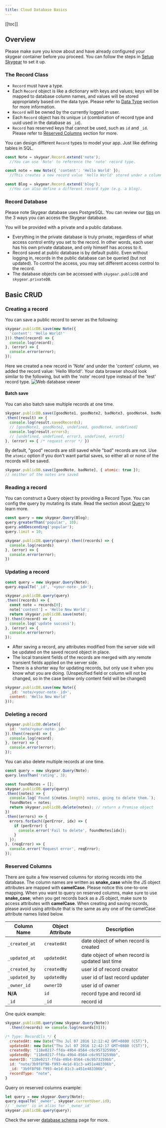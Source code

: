 ```yaml
---
title: Cloud Database Basics
---
```


[[toc]]


## Overview

Please make sure you know about and have already configured your skygear
container before you proceed.
You can follow the steps in [Setup Skygear][doc-setup-skygear] to set it up.


### The Record Class

- `Record` must have a type.
- Each `Record` object is like a dictionary with keys and values; keys will be
mapped to database column names, and values will be stored appropriately
based on the data type. Please refer to [Data Type][doc-data-type]
section for more information.
- `Record` will be owned by the currently logged in user.
- Each `Record` object has its unique `id` (combination of record type
  and uuid used in the database as `_id`).
- `Record` has reserved keys that cannot be used, such as `id` and `_id`.
Please refer to [Reserved Columns][doc-reserved-columns] section for more.

You can design different `Record` types to model your app. Just like defining
tables in SQL.

``` javascript
const Note = skygear.Record.extend('note');
  //You can use 'Note' to reference the 'note' record type.

const note = new Note({ 'content': 'Hello World' });
  //This creates a new record value 'Hello World' stored under a column called 'content' in the 'note' record type.

const Blog = skygear.Record.extend('blog');
  //You can also define a different record type (e.g. a blog).


```

### Record Database

Please note Skygear database uses PostgreSQL. You can review our [tips](https://docs.skygear.io/guides/intro/quickstart/js/#tips-anchor) on the 3 ways you can access the Skygear database. 

You will be provided with a private and a public database.

- Everything in the private database is truly private, regardless of what access
control entity you set to the record. In other words, each user has his own
private database, and only himself has access to it.
- Record saved at public database is by default public. Even without
logging in, records in the public database can be queried (but not updated).
To control the access, you may set different access control to the record.
- The database objects can be accessed with `skygear.publicDB` and
`skygear.privateDB`.


## Basic CRUD

### Creating a record

You can save a public record to server as the following: 

``` javascript
skygear.publicDB.save(new Note({
  'content': 'Hello World!'
})).then((record) => {
  console.log(record);
}, (error) => {
  console.error(error);
});
```
Here we created a new record in 'Note' and under the 'content' column, we added the record value: 'Hello World!'. Your data browser should look similar to the following, but with the 'note' record type instead of the 'test' record type. 
![Web database viewer](/assets/common/quickstart-database-viewer.png)

#### Batch save

You can also batch save multiple records at one time.

``` javascript
skygear.publicDB.save([goodNote1, goodNote2, badNote3, goodNote4, badNote5])
.then((result) => {
  console.log(result.savedRecords);
  // [goodNote1, goodNote2, undefined, goodNote4, undefined]
  console.log(result.errors);
  // [undefined, undefined, error3, undefined, error5]
}, (error) => { /* request error */ })
```

By default, "good" records are still saved while "bad" records are not.
Use the `atomic` option if you don't want partial saves, so either all or none
of the records will be saved.

``` javascript
skygear.publicDB.save([goodNote, badNote], { atomic: true });
// neither of the notes are saved
```

### Reading a record

You can construct a Query object by providing a Record Type.
You can config the query by mutating its state.
Read the section about [Query][doc-queries] to learn more.

``` javascript
const query = new skygear.Query(Blog);
query.greaterThan('popular', 10);
query.addDescending('popular');
query.limit = 10;

skygear.publicDB.query(query).then((records) => {
  console.log(records)
}, (error) => {
  console.error(error);
})
```

### Updating a record

``` javascript
const query = new skygear.Query(Note);
query.equalTo('_id', '<your-note-_id>');

skygear.publicDB.query(query)
.then((records) => {
  const note = records[0];
  note['content'] = 'Hello New World';
  return skygear.publicDB.save(note);
}).then((record) => {
  console.log('update success');
}, (error) => {
  console.error(error);
});
```

- After saving a record, any attributes modified from the server side will
be updated on the saved record object in place.
- The local transient fields of the records are merged with any remote
transient fields applied on the server side.
- There is a shorter way for updating records, but only use it when you
know what you are doing. (Unspecified field or column will not be changed,
so in the case below only content field will be changed)

``` javascript
skygear.publicDB.save(new Note({
  _id: 'note/<your-note-_id>',
  content: 'Hello New World'
}));
```

### Deleting a record

``` javascript
skygear.publicDB.delete({
  id: 'note/<your-note-_id>'
}).then((record) => {
  console.log(record);
}, (error) => {
  console.error(error);
});
```

You can also delete multiple records at one time.

``` javascript
const query = new skygear.Query(Note);
query.lessThan('rating', 3);

const foundNotes = [];
skygear.publicDB.query(query)
.then((notes) => {
  console.log(`Found ${notes.length} notes, going to delete them.`);
  foundNotes = notes;
  return skygear.publicDB.delete(notes); // return a Promise object
})
.then((errors) => {
  errors.forEach((perError, idx) => {
    if (perError) {
      console.error('Fail to delete', foundNotes[idx]);
    }
  });
}, (reqError) => {
  console.error('Request error', reqError);
});
```


### Reserved Columns

There are quite a few reserved columns for storing records into the database.
The column names are written as **snake_case** while the JS object attributes
are mapped with **camelCase**. Please notice this one-to-one mapping. When you want
to query on reserved columns, make sure to use **snake_case**; when you get records
back as a JS object, make sure to access attributes with **camelCase**. When
creating and saving records, please avoid using attribute that is the same
as any one of the camelCase attribute names listed below.

Column Name | Object Attribute | Description
--- | --- | ---
`_created_at` | `createdAt` | date object of when record is created
`_updated_at` | `updatedAt` | date object of when record is updated last time
`_created_by` | `createdBy` | user id of record creator
`_updated_by` | `updatedBy` | user id of last record updater
`_owner_id` | `ownerID` | user id of owner
**N/A** | `id` | record type and record id
`_id` | `_id` | record id

One quick example:

``` javascript
skygear.publicDB.query(new skygear.Query(Note))
  .then((records) => console.log(records[0]));
```

``` javascript
/* Type: RecordCls */ {
  createdAt: new Date("Thu Jul 07 2016 12:12:42 GMT+0800 (CST)"),
  updatedAt: new Date("Thu Jul 07 2016 12:42:17 GMT+0800 (CST)"),
  createdBy: "118e0217-ffda-49b4-8564-c6c9573259bb",
  updatedBy: "118e0217-ffda-49b4-8564-c6c9573259bb",
  ownerID: "118e0217-ffda-49b4-8564-c6c9573259bb",
  id: "note/3b9f8f98-f993-4e1d-81c3-a451e483306b",
  _id: "3b9f8f98-f993-4e1d-81c3-a451e483306b",
  recordType: "note",
}
```

Query on reserved columns example:

``` javascript
let query = new skygear.Query(Note);
query.equalTo('_owner', skygear.currentUser.id);
// '_owner' is an alias for '_owner_id'
skygear.publicDB.query(query);
```

Check the server [database schema][doc-database-schema] page for more.

[doc-setup-skygear]: /guides/get-started/js/
[doc-data-type]: /guides/cloud-db/data-types/js/
[doc-reserved-columns]: #reserved-columns
[doc-database-schema]: /guides/advanced/database-schema/
[doc-queries]: /guides/cloud-db/queries/js/
